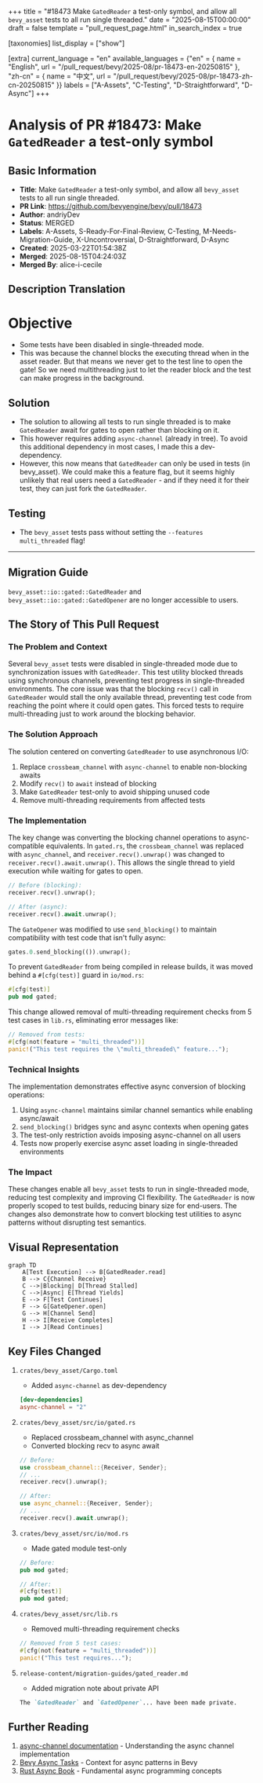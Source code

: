 +++
title = "#18473 Make `GatedReader` a test-only symbol, and allow all `bevy_asset` tests to all run single threaded."
date = "2025-08-15T00:00:00"
draft = false
template = "pull_request_page.html"
in_search_index = true

[taxonomies]
list_display = ["show"]

[extra]
current_language = "en"
available_languages = {"en" = { name = "English", url = "/pull_request/bevy/2025-08/pr-18473-en-20250815" }, "zh-cn" = { name = "中文", url = "/pull_request/bevy/2025-08/pr-18473-zh-cn-20250815" }}
labels = ["A-Assets", "C-Testing", "D-Straightforward", "D-Async"]
+++

# Analysis of PR #18473: Make `GatedReader` a test-only symbol

## Basic Information
- **Title**: Make `GatedReader` a test-only symbol, and allow all `bevy_asset` tests to all run single threaded.
- **PR Link**: https://github.com/bevyengine/bevy/pull/18473
- **Author**: andriyDev
- **Status**: MERGED
- **Labels**: A-Assets, S-Ready-For-Final-Review, C-Testing, M-Needs-Migration-Guide, X-Uncontroversial, D-Straightforward, D-Async
- **Created**: 2025-03-22T01:54:38Z
- **Merged**: 2025-08-15T04:24:03Z
- **Merged By**: alice-i-cecile

## Description Translation
# Objective

- Some tests have been disabled in single-threaded mode.
- This was because the channel blocks the executing thread when in the asset reader. But that means we never get to the test line to open the gate! So we need multithreading just to let the reader block and the test can make progress in the background.

## Solution

- The solution to allowing all tests to run single threaded is to make `GatedReader` await for gates to open rather than blocking on it.
- This however requires adding `async-channel` (already in tree). To avoid this additional dependency in most cases, I made this a dev-dependency.
- However, this now means that `GatedReader` can only be used in tests (in bevy_asset). We could make this a feature flag, but it seems highly unlikely that real users need a `GatedReader` - and if they need it for their test, they can just fork the `GatedReader`.

## Testing

- The `bevy_asset` tests pass without setting the `--features multi_threaded` flag!

---

## Migration Guide

`bevy_asset::io::gated::GatedReader` and `bevy_asset::io::gated::GatedOpener` are no longer accessible to users.

## The Story of This Pull Request

### The Problem and Context
Several `bevy_asset` tests were disabled in single-threaded mode due to synchronization issues with `GatedReader`. This test utility blocked threads using synchronous channels, preventing test progress in single-threaded environments. The core issue was that the blocking `recv()` call in `GatedReader` would stall the only available thread, preventing test code from reaching the point where it could open gates. This forced tests to require multi-threading just to work around the blocking behavior.

### The Solution Approach
The solution centered on converting `GatedReader` to use asynchronous I/O:
1. Replace `crossbeam_channel` with `async-channel` to enable non-blocking awaits
2. Modify `recv()` to `await` instead of blocking
3. Make `GatedReader` test-only to avoid shipping unused code
4. Remove multi-threading requirements from affected tests

### The Implementation
The key change was converting the blocking channel operations to async-compatible equivalents. In `gated.rs`, the `crossbeam_channel` was replaced with `async_channel`, and `receiver.recv().unwrap()` was changed to `receiver.recv().await.unwrap()`. This allows the single thread to yield execution while waiting for gates to open.

```rust
// Before (blocking):
receiver.recv().unwrap();

// After (async):
receiver.recv().await.unwrap();
```

The `GateOpener` was modified to use `send_blocking()` to maintain compatibility with test code that isn't fully async:

```rust
gates.0.send_blocking(()).unwrap();
```

To prevent `GatedReader` from being compiled in release builds, it was moved behind a `#[cfg(test)]` guard in `io/mod.rs`:

```rust
#[cfg(test)]
pub mod gated;
```

This change allowed removal of multi-threading requirement checks from 5 test cases in `lib.rs`, eliminating error messages like:
```rust
// Removed from tests:
#[cfg(not(feature = "multi_threaded"))]
panic!("This test requires the \"multi_threaded\" feature...");
```

### Technical Insights
The implementation demonstrates effective async conversion of blocking operations:
1. Using `async-channel` maintains similar channel semantics while enabling async/await
2. `send_blocking()` bridges sync and async contexts when opening gates
3. The test-only restriction avoids imposing async-channel on all users
4. Tests now properly exercise async asset loading in single-threaded environments

### The Impact
These changes enable all `bevy_asset` tests to run in single-threaded mode, reducing test complexity and improving CI flexibility. The `GatedReader` is now properly scoped to test builds, reducing binary size for end-users. The changes also demonstrate how to convert blocking test utilities to async patterns without disrupting test semantics.

## Visual Representation

```mermaid
graph TD
    A[Test Execution] --> B[GatedReader.read]
    B --> C{Channel Receive}
    C -->|Blocking| D[Thread Stalled]
    C -->|Async| E[Thread Yields]
    E --> F[Test Continues]
    F --> G[GateOpener.open]
    G --> H[Channel Send]
    H --> I[Receive Completes]
    I --> J[Read Continues]
```

## Key Files Changed

1. `crates/bevy_asset/Cargo.toml`
   - Added `async-channel` as dev-dependency
   ```toml
   [dev-dependencies]
   async-channel = "2"
   ```

2. `crates/bevy_asset/src/io/gated.rs`
   - Replaced crossbeam_channel with async_channel
   - Converted blocking recv to async await
   ```rust
   // Before:
   use crossbeam_channel::{Receiver, Sender};
   // ...
   receiver.recv().unwrap();
   
   // After:
   use async_channel::{Receiver, Sender};
   // ...
   receiver.recv().await.unwrap();
   ```

3. `crates/bevy_asset/src/io/mod.rs`
   - Made gated module test-only
   ```rust
   // Before:
   pub mod gated;
   
   // After:
   #[cfg(test)]
   pub mod gated;
   ```

4. `crates/bevy_asset/src/lib.rs`
   - Removed multi-threading requirement checks
   ```rust
   // Removed from 5 test cases:
   #[cfg(not(feature = "multi_threaded"))]
   panic!("This test requires...");
   ```

5. `release-content/migration-guides/gated_reader.md`
   - Added migration note about private API
   ```markdown
   The `GatedReader` and `GatedOpener`... have been made private.
   ```

## Further Reading
1. [async-channel documentation](https://docs.rs/async-channel/latest/async_channel/) - Understanding the async channel implementation
2. [Bevy Async Tasks](https://bevyengine.org/learn/book/getting-started/async/) - Context for async patterns in Bevy
3. [Rust Async Book](https://rust-lang.github.io/async-book/) - Fundamental async programming concepts